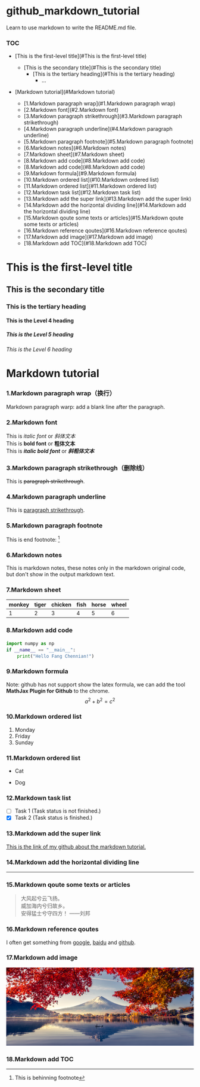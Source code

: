 # github_markdown_tutorial
Learn to use markdown to write the README.md file.

### TOC

- [This is the first-level title](#This is the first-level title)

  - [This is the secondary title](#This is the secondary title)
    - [This is the tertiary heading](#This is the tertiary heading)
      - ...
  
- [Markdown tutorial](#Markdown tutorial)

  - [1.Markdown paragraph wrap](#1.Markdown paragraph wrap)
  - [2.Markdown font](#2.Markdown font)
  - [3.Markdown paragraph strikethrough](#3.Markdown paragraph strikethrough)
  - [4.Markdown paragraph underline](#4.Markdown paragraph underline)
  - [5.Markdown paragraph footnote](#5.Markdown paragraph footnote)
  - [6.Markdown notes](#6.Markdown notes)
  - [7.Markdown sheet](#7.Markdown sheet)
  - [8.Markdown add code](#8.Markdown add code)
  - [8.Markdown add code](#8.Markdown add code)
  - [9.Markdown formula](#9.Markdown formula)
  - [10.Markdown ordered list](#10.Markdown ordered list)
  - [11.Markdown ordered list](#11.Markdown ordered list)
  - [12.Markdown task list](#12.Markdown task list)
  - [13.Markdown add the super link](#13.Markdown add the super link)
  - [14.Markdown add the horizontal dividing line](#14.Markdown add the horizontal dividing line)
  - [15.Markdown qoute some texts or articles](#15.Markdown qoute some texts or articles)
  - [16.Markdown reference qoutes](#16.Markdown reference qoutes)
  - [17.Markdown add image](#17.Markdown add image)
  - [18.Markdown add TOC](#18.Markdown add TOC)

# This is the first-level title

## This is the secondary title
### This is the tertiary heading
#### This is the Level 4 heading
##### This is the Level 5 heading
###### This is the Level 6 heading 

# Markdown tutorial

### 1.Markdown paragraph wrap（换行）  
Markdown paragraph warp: add a blank line after the paragraph.

### 2.Markdown font  
This is _italic font_ or _斜体文本_  
This is __bold font__ or __粗体文本__  
This is ___italic  bold font___ or ___斜粗体文本___

### 3.Markdown paragraph strikethrough（删除线）  
This is ~~paragraph strikethrough~~.

### 4.Markdown paragraph underline  
This is <u>paragraph strikethrough</u>.

### 5.Markdown paragraph footnote  
This is end footnote: [^youAreMyeye2021] 

[^youAreMyeye2021]:This is behinning footnote 

### 6.Markdown notes  
This is markdown notes, these notes only in the markdown original code, but don't show in the output markdown text.
<!--注释，还没有找到合适注释功能的使用场景-->

### 7.Markdown sheet  

| monkey | tiger | chicken | fish | horse | wheel |
| :----- | ----- | ------- | ---- | ----- | ----- |
| 1      | 2     | 3       | 4    | 5     | 6     |

### 8.Markdown add code  

```python
import numpy as np
if __name__ == "__main__":
    print("Hello Fang Chennian!")
```

### 9.Markdown formula  

Note: github has not support show the latex formula, we can add the tool **MathJax Plugin for Github** to the chrome.  
$$
a^2 + b^2 = c^2
$$

### 10.Markdown ordered list  

1. Monday  
2. Friday  
3. Sunday 

### 11.Markdown ordered list  

- Cat  

- Dog

### 12.Markdown task list  

- [ ] Task 1  (Task status is not finished.)  
- [x] Task 2  (Task status is finished.)

### 13.Markdown add the super link  

[This is the link of my github about the markdown tutorial.](https://github.com/maxChenNian/flask_porsonal_blog)



### 14.Markdown add the horizontal dividing line  

------
### 15.Markdown qoute some texts or articles  

> 大风起兮云飞扬。  
> 威加海内兮归故乡。  
> 安得猛士兮守四方！ ——刘邦

### 16.Markdown reference qoutes  

I often get something from [google][1], [baidu][2] and [github][3].

[1]: http://www.google.com	"google"
[2]: http://www.baidu.com	"baidu"
[3]: http://www.github.com	"github"



###  17.Markdown add image  

![hello](Landscape-Color.jpg)

### 18.Markdown add TOC

